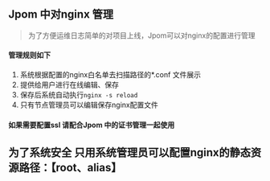 ## Jpom 中对nginx 管理

> 为了方便运维日志简单的对项目上线，Jpom可以对nginx的配置进行管理

#### 管理规则如下

1. 系统根据配置的nginx白名单去扫描路径的*.conf 文件展示
2. 提供给用户进行在线编辑、保存
3. 保存后系统自动执行`nginx -s reload`
4. 只有节点管理员可以编辑保存nginx配置文件

#### 如果需要配置ssl 请配合Jpom 中的证书管理一起使用

## 为了系统安全 只用系统管理员可以配置nginx的静态资源路径：【root、alias】
